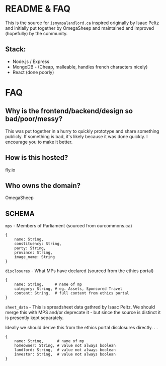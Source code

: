 
# README & FAQ

This is the source for `ismympalandlord.ca` inspired originally by Isaac Peltz and initially put together by OmegaSheep and maintained and improved (hopefully) by the community.

## Stack:
- Node.js / Express
- MongoDB - (Cheap, malleable, handles french characters nicely)
- React (done poorly)

# FAQ

## Why is the frontend/backend/design so bad/poor/messy?

This was put together in a hurry to quickly prototype and share something publicly. If something is bad, it's likely because it was done quickly. I encourage you to make it better. 

## How is this hosted?

fly.io 

## Who owns the domain?

OmegaSheep


## SCHEMA

`mps` - Members of Parliament (sourced from ourcommons.ca)
```
{
    name: String,
    constituency: String,
    party: String,
    province: String,
    image_name: String
}
```

`disclosures` - What MPs have declared (sourced from the ethics portal)
```
{
    name: String,     # name of mp
    category: String, # eg. Assets, Sponsored Travel
    content: String,  # full content from ethics portal
}
```

`sheet_data` - This is spreadsheet data gathred by Isaac Peltz. We should merge this with MPS and/or deprecate it - but since the source is distinct it is presently kept separately.

Ideally we should derive this from the ethics portal disclosures directly. . .
```
{
    name: String,      # name of mp
    homeowner: String, # value not always boolean
    landlord: String,  # value not always boolean
    investor: String,  # value not always boolean
}
```

